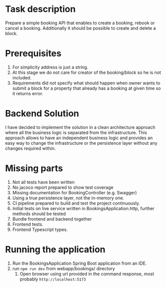 # Task description
Prepare a simple booking API that enables to create a booking, rebook or cancel a booking. Additionally it should be possible to create and delete a block.

# Prerequisites
1. For simplicity address is just a string.
2. At this stage we do not care for creator of the booking/block so he is not included.
3. Requirements did not specify what should happen when owner wants to submit a block for a property that already has a booking at given time so it returns error.

# Backend Solution
I have decided to implement the solution in a clean architecture approach where all the business
logic is separated from the infrastructure. 
This approach allows to have an independent business logic and provides an easy
way to change the infrastructure or the persistence layer without any changes required within.

# Missing parts
1. Not all tests have been written
2. No jacoco report prepared to show test coverage
3. Missing documentation for BookingController (e.g. Swagger)
4. Using a true persistence layer, not the in-memory one.
5. CI pipeline prepared to build and test the project continuously.
6. Initial tests on live service written in BookingsApplication.http, further methods should be tested
7. Bundle frontend and backend together
8. Frontend tests.
9. Frontend Typescript types.

# Running the application
1. Run the BookingsApplication Spring Boot application from an IDE.
2. run `npm run dev` from webapp/bookings/ directory
   1. Open browser using url provided in the command response, most probably `http://localhost:5173`
